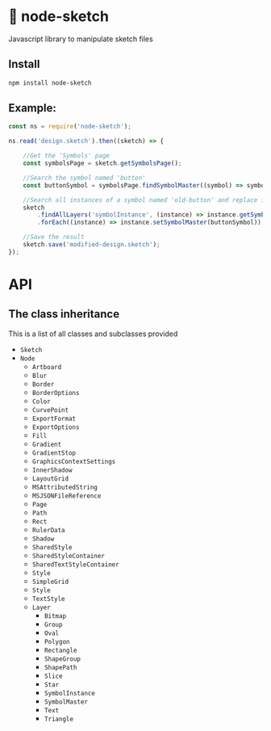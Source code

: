 # 💎 node-sketch
Javascript library to manipulate sketch files

## Install

```sh
npm install node-sketch
```

## Example:

```js
const ns = require('node-sketch');

ns.read('design.sketch').then((sketch) => {

    //Get the 'Symbols' page
    const symbolsPage = sketch.getSymbolsPage();

    //Search the symbol named 'button'
    const buttonSymbol = symbolsPage.findSymbolMaster((symbol) => symbol.name === 'button');

    //Search all instances of a symbol named 'old-button' and replace it with 'button'
    sketch
        .findAllLayers('symbolInstance', (instance) => instance.getSymbolMaster().name === 'old-button')
        .forEach((instance) => instance.setSymbolMaster(buttonSymbol));

    //Save the result
    sketch.save('modified-design.sketch');
});
```

# API

## The class inheritance

This is a list of all classes and subclasses provided

- `Sketch`
- `Node`
    - `Artboard`
    - `Blur`
    - `Border`
    - `BorderOptions`
    - `Color`
    - `CurvePoint`
    - `ExportFormat`
    - `ExportOptions`
    - `Fill`
    - `Gradient`
    - `GradientStop`
    - `GraphicsContextSettings`
    - `InnerShadow`
    - `LayoutGrid`
    - `MSAttributedString`
    - `MSJSONFileReference`
    - `Page`
    - `Path`
    - `Rect`
    - `RulerData`
    - `Shadow`
    - `SharedStyle`
    - `SharedStyleContainer`
    - `SharedTextStyleContainer`
    - `Style`
    - `SimpleGrid`
    - `Style`
    - `TextStyle`
    - `Layer`
        - `Bitmap`
        - `Group`
        - `Oval`
        - `Polygon`
        - `Rectangle`
        - `ShapeGroup`
        - `ShapePath`
        - `Slice`
        - `Star`
        - `SymbolInstance`
        - `SymbolMaster`
        - `Text`
        - `Triangle`
